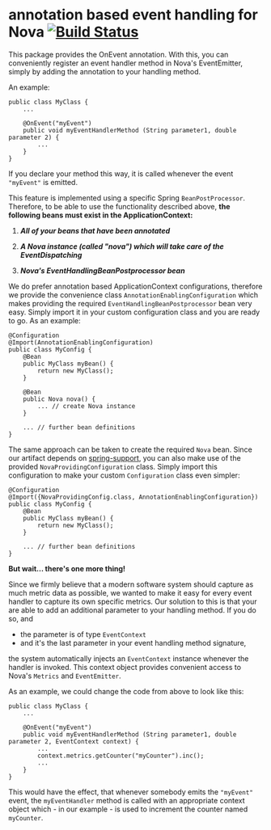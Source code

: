 # annotation based event handling for Nova [![Build Status](https://travis-ci.org/oli-d/nova-event-annotations.svg?branch=master)](https://travis-ci.org/oli-d/nova-event-annotations)

This package provides the OnEvent annotation. With this, you can conveniently register an event handler method
in Nova's EventEmitter, simply by adding the annotation to your handling method. 

An example:

```
public class MyClass {
    ...
 
    @OnEvent("myEvent")
    public void myEventHandlerMethod (String parameter1, double parameter 2) {
        ...
    }
}
```

If you declare your method this way, it is called whenever the event ```"myEvent"``` is emitted. 

This feature is implemented using a specific Spring ```BeanPostProcessor```. Therefore, to be able to use 
the functionality described above,
__the following beans must exist in the ApplicationContext:__ 
1. ___All of your beans that have been annotated___

1. ___A Nova instance (called "nova") which will take care of the EventDispatching___

1. ___Nova's EventHandlingBeanPostprocessor bean___

We do prefer annotation based ApplicationContext configurations, therefore we provide the convenience 
class ```AnnotationEnablingConfiguration``` which makes providing the required 
```EventHandlingBeanPostprocessor``` bean very easy. Simply import it in your custom configuration 
class and you are ready to go. As an example:

```
@Configuration
@Import(AnnotationEnablingConfiguration)
public class MyConfig {
    @Bean
    public MyClass myBean() {
        return new MyClass();
    }

    @Bean 
    public Nova nova() {
        ... // create Nova instance
    }
    
    ... // further bean definitions
}
```

The same approach can be taken to create the required ```Nova``` bean. Since our artifact depends on
[spring-support](../spring-support/README.md), you can also make use of the provided 
```NovaProvidingConfiguration``` class. Simply import this configuration to make your custom ```Configuration```
class even simpler:

```
@Configuration
@Import({NovaProvidingConfig.class, AnnotationEnablingConfiguration})
public class MyConfig {
    @Bean
    public MyClass myBean() {
        return new MyClass();
    }
    
    ... // further bean definitions
}
```

__But wait... there's one more thing!__
 
Since we firmly believe that a modern software system should capture as much metric data as 
possible, we wanted to make it easy for every event handler to capture its own specific metrics. 
Our solution to this is that your are able to add an additional parameter to your handling method. 
If you do so, and

- the parameter is of type ```EventContext```
- and it's the last parameter in your event handling method signature,

the system automatically injects an ```EventContext``` instance whenever the handler is invoked. This 
context object provides convenient access to Nova's ```Metrics``` and ```EventEmitter```.

As an example, we could change the code from above to look like this:
 
```
public class MyClass {
    ...
 
    @OnEvent("myEvent")
    public void myEventHandlerMethod (String parameter1, double parameter 2, EventContext context) {
        ...
        context.metrics.getCounter("myCounter").inc();
        ...
    }
}
```

This would have the effect, that whenever somebody emits the ```"myEvent"``` event, the ```myEventHandler```
method is called with an appropriate context object which - in our example - is used to increment the 
counter named ```myCounter```. 
